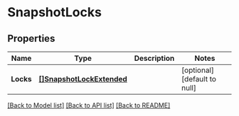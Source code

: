 # SnapshotLocks

## Properties
Name | Type | Description | Notes
------------ | ------------- | ------------- | -------------
**Locks** | [**[]SnapshotLockExtended**](SnapshotLockExtended.md) |  | [optional] [default to null]

[[Back to Model list]](../README.md#documentation-for-models) [[Back to API list]](../README.md#documentation-for-api-endpoints) [[Back to README]](../README.md)



